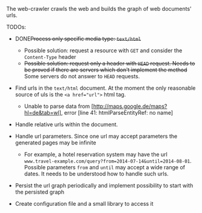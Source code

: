 The web-crawler crawls the web and builds the graph of web documents' urls.

TODOs:

* DONE<s>Process only specific media type: `text/html`</s>

    * Possible solution: request a resource with `GET` and consider the `Content-Type` header
    * <s>Possible solution: request only a header with `HEAD` request. Needs to be proved if there are servers which don't implement the method</s> Some servers do not answer to `HEAD` requests.

* Find urls in the `text/html` document. At the moment the only reasonable source of uls is the `<a href="url">` html tag.
    * Unable to parse data from [http://maps.google.de/maps?hl=de&tab=wl], error [line 41: htmlParseEntityRef: no name]

* Handle relative urls within the document.

* Handle url parameters. Since one url may accept parameters the generated pages may be infinite

    * For example, a hotel reservation system may have the url `www.travel-example.com/query?from=2014-07-14&until=2014-08-01`.
    Possible parameters `from` and `until` may accept a wide range of dates. It needs to be understood how to handle such urls.

* Persist the url graph periodically and implement possibility to start with the persisted graph

* Create configuration file and a small library to access it